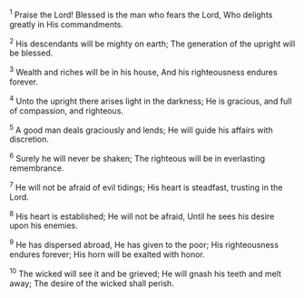 <sup>1</sup> 
Praise the Lord! Blessed is the man who fears the Lord, Who delights greatly in His commandments. 

<sup>2</sup> 
His descendants will be mighty on earth; The generation of the upright will be blessed. 

<sup>3</sup> 
Wealth and riches will be in his house, And his righteousness endures forever. 

<sup>4</sup> 
Unto the upright there arises light in the darkness; He is gracious, and full of compassion, and righteous. 

<sup>5</sup> 
A good man deals graciously and lends; He will guide his affairs with discretion. 

<sup>6</sup> 
Surely he will never be shaken; The righteous will be in everlasting remembrance. 

<sup>7</sup> 
He will not be afraid of evil tidings; His heart is steadfast, trusting in the Lord. 

<sup>8</sup> 
His heart is established; He will not be afraid, Until he sees his desire upon his enemies. 

<sup>9</sup> 
He has dispersed abroad, He has given to the poor; His righteousness endures forever; His horn will be exalted with honor. 

<sup>10</sup> 
The wicked will see it and be grieved; He will gnash his teeth and melt away; The desire of the wicked shall perish.